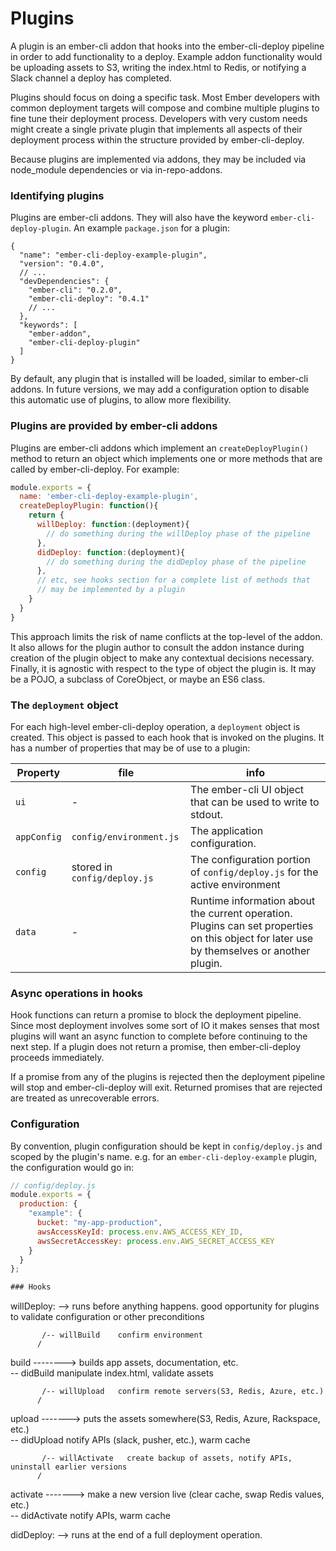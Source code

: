 # Plugins

A plugin is an ember-cli addon that hooks into the ember-cli-deploy
pipeline in order to add functionality to a deploy. Example addon
functionality would be uploading assets to S3, writing the index.html to
Redis, or notifying a Slack channel a deploy has completed.

Plugins should focus on doing a specific task. Most Ember developers
with common deployment targets will compose and combine multiple plugins
to fine tune their deployment process. Developers with very custom needs
might create a single private plugin that implements all aspects of their
deployment process within the structure provided by ember-cli-deploy.

Because plugins are implemented via addons, they may be included via
node_module dependencies or via in-repo-addons.

### Identifying plugins

Plugins are ember-cli addons. They will also have the keyword
`ember-cli-deploy-plugin`. An example `package.json` for a plugin:

```
{
  "name": "ember-cli-deploy-example-plugin",
  "version": "0.4.0",
  // ...
  "devDependencies": {
    "ember-cli": "0.2.0",
    "ember-cli-deploy": "0.4.1"
    // ...
  },
  "keywords": [
    "ember-addon",
    "ember-cli-deploy-plugin"
  ]
}
```

By default, any plugin that is installed will be loaded, similar to
ember-cli addons. In future versions, we may add a configuration option
to disable this automatic use of plugins, to allow more flexibility.

### Plugins are provided by ember-cli addons

Plugins are ember-cli addons which implement an `createDeployPlugin()` method
to return an object which implements one or more methods that are called by
ember-cli-deploy. For example:

```javascript
module.exports = {
  name: 'ember-cli-deploy-example-plugin',
  createDeployPlugin: function(){
    return {
      willDeploy: function:(deployment){
        // do something during the willDeploy phase of the pipeline
      },
      didDeploy: function:(deployment){
        // do something during the didDeploy phase of the pipeline
      },
      // etc, see hooks section for a complete list of methods that
      // may be implemented by a plugin
    }
  }
}
```

This approach limits the risk of name conflicts at the top-level of the addon.
It also allows for the plugin author to consult the addon instance during
creation of the plugin object to make any contextual decisions necessary.
Finally, it is agnostic with respect to the type of object the plugin is.
It may be a POJO, a subclass of CoreObject, or maybe an ES6 class.


### The `deployment` object

For each high-level ember-cli-deploy operation, a `deployment` object is created.
This object is passed to each hook that is invoked on the plugins. It has a number
of properties that may be of use to a plugin:

Property | file | info
--- | --- | ---
`ui` | - | The ember-cli UI object that can be used to write to stdout.
`appConfig` | `config/environment.js` | The application configuration.
`config` | stored in `config/deploy.js` | The configuration portion of `config/deploy.js` for the active environment
`data` | - | Runtime information about the current operation. Plugins can set properties on this object for later use by themselves or another plugin.

### Async operations in hooks

Hook functions can return a promise to block the deployment pipeline.
Since most deployment involves some sort of IO it makes senses that most
plugins will want an async function to complete before continuing to the
next step. If a plugin does not return a promise, then ember-cli-deploy
proceeds immediately.

If a promise from any of the plugins is rejected then the deployment
pipeline will stop and ember-cli-deploy will exit. Returned promises that are
rejected are treated as unrecoverable errors.

### Configuration

By convention, plugin configuration should be kept in `config/deploy.js` and scoped by
the plugin's name. e.g. for an `ember-cli-deploy-example` plugin, the configuration would
go in:

```javascript
// config/deploy.js
module.exports = {
  production: {
    "example": {
      bucket: "my-app-production",
      awsAccessKeyId: process.env.AWS_ACCESS_KEY_ID,
      awsSecretAccessKey: process.env.AWS_SECRET_ACCESS_KEY
    }
  }
};

### Hooks

```
willDeploy: --> runs before anything happens. good opportunity for plugins to validate
                configuration or other preconditions

           /-- willBuild    confirm environment
          /
build --------> builds app assets, documentation, etc.
          \
           \-- didBuild     manipulate index.html, validate assets

           /-- willUpload   confirm remote servers(S3, Redis, Azure, etc.)
          /
upload -------> puts the assets somewhere(S3, Redis, Azure, Rackspace, etc.)
          \
           \-- didUpload    notify APIs (slack, pusher, etc.), warm cache

           /-- willActivate   create backup of assets, notify APIs, uninstall earlier versions
          /
activate -------> make a new version live (clear cache, swap Redis values, etc.)
          \
           \-- didActivate    notify APIs, warm cache

didDeploy: --> runs at the end of a full deployment operation.
```


